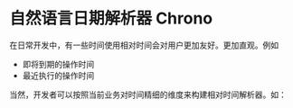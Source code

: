 # 自然语言日期解析器 Chrono

在日常开发中，有一些时间使用相对时间会对用户更加友好。更加直观。例如
- 即将到期的操作时间
- 最近执行的操作时间

当然，开发者可以按照当前业务对时间精细的维度来构建相对时间解析器。如：

```
```







